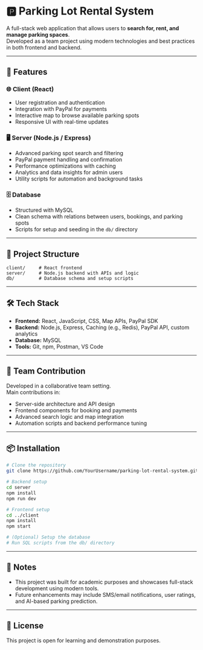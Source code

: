 # 🅿️ Parking Lot Rental System

A full-stack web application that allows users to **search for, rent, and manage parking spaces**.  
Developed as a team project using modern technologies and best practices in both frontend and backend.

---

## 🚀 Features

### 🌐 Client (React)
- User registration and authentication
- Integration with PayPal for payments
- Interactive map to browse available parking spots
- Responsive UI with real-time updates

### 🖥️ Server (Node.js / Express)
- Advanced parking spot search and filtering
- PayPal payment handling and confirmation
- Performance optimizations with caching
- Analytics and data insights for admin users
- Utility scripts for automation and background tasks

### 🗄️ Database
- Structured with MySQL
- Clean schema with relations between users, bookings, and parking spots
- Scripts for setup and seeding in the `db/` directory

---

## 🧱 Project Structure

```
client/     # React frontend
server/     # Node.js backend with APIs and logic
db/         # Database schema and setup scripts
```

---

## 🛠️ Tech Stack

- **Frontend:** React, JavaScript, CSS, Map APIs, PayPal SDK
- **Backend:** Node.js, Express, Caching (e.g., Redis), PayPal API, custom analytics
- **Database:** MySQL
- **Tools:** Git, npm, Postman, VS Code

---

## 👥 Team Contribution

Developed in a collaborative team setting.  
Main contributions in:
- Server-side architecture and API design
- Frontend components for booking and payments
- Advanced search logic and map integration
- Automation scripts and backend performance tuning

---

## 📦 Installation

```bash
# Clone the repository
git clone https://github.com/YourUsername/parking-lot-rental-system.git

# Backend setup
cd server
npm install
npm run dev

# Frontend setup
cd ../client
npm install
npm start

# (Optional) Setup the database
# Run SQL scripts from the db/ directory
```

---

## 📌 Notes

- This project was built for academic purposes and showcases full-stack development using modern tools.
- Future enhancements may include SMS/email notifications, user ratings, and AI-based parking prediction.

---

## 📄 License

This project is open for learning and demonstration purposes.

